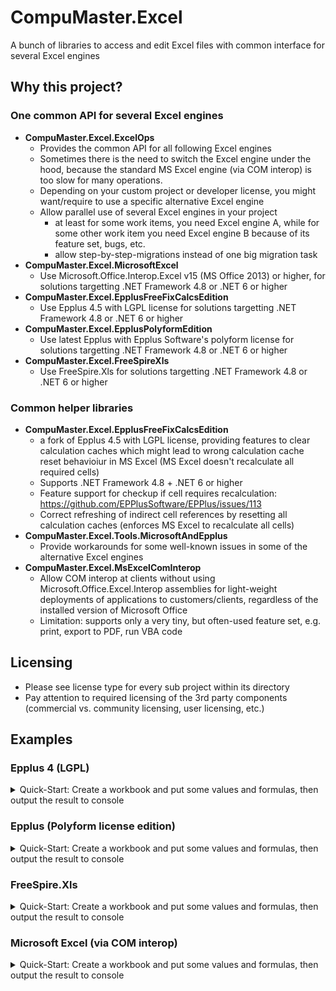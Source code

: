 # CompuMaster.Excel

A bunch of libraries to access and edit Excel files with common interface for several Excel engines

## Why this project?

### One common API for several Excel engines

  * **CompuMaster.Excel.ExcelOps**
    * Provides the common API for all following Excel engines
    * Sometimes there is the need to switch the Excel engine under the hood, because the standard MS Excel engine (via COM interop) is too slow for many operations.
    * Depending on your custom project or developer license, you might want/require to use a specific alternative Excel engine
    * Allow parallel use of several Excel engines in your project
        * at least for some work items, you need Excel engine A, while for some other work item you need Excel engine B because of its feature set, bugs, etc.
        * allow step-by-step-migrations instead of one big migration task
  * **CompuMaster.Excel.MicrosoftExcel**
    * Use Microsoft.Office.Interop.Excel v15 (MS Office 2013) or higher, for solutions targetting .NET Framework 4.8 or .NET 6 or higher
  * **CompuMaster.Excel.EpplusFreeFixCalcsEdition** 
    * Use Epplus 4.5 with LGPL license for solutions targetting .NET Framework 4.8 or .NET 6 or higher
  * **CompuMaster.Excel.EpplusPolyformEdition**
    * Use latest Epplus with Epplus Software's polyform license for solutions targetting .NET Framework 4.8 or .NET 6 or higher
  * **CompuMaster.Excel.FreeSpireXls**
    * Use FreeSpire.Xls for solutions targetting .NET Framework 4.8 or .NET 6 or higher

### Common helper libraries

  * **CompuMaster.Excel.EpplusFreeFixCalcsEdition** 
    * a fork of Epplus 4.5 with LGPL license, providing features to clear calculation caches which might lead to wrong calculation cache reset behavioiur in MS Excel (MS Excel doesn't recalculate all required cells)
    * Supports .NET Framework 4.8 + .NET 6 or higher
    * Feature support for checkup if cell requires recalculation: https://github.com/EPPlusSoftware/EPPlus/issues/113
    * Correct refreshing of indirect cell references by resetting all calculation caches (enforces MS Excel to recalculate all cells)
  * **CompuMaster.Excel.Tools.MicrosoftAndEpplus**
    * Provide workarounds for some well-known issues in some of the alternative Excel engines
  * **CompuMaster.Excel.MsExcelComInterop**
    * Allow COM interop at clients without using Microsoft.Office.Excel.Interop assemblies for light-weight deployments of applications to customers/clients, regardless of the installed version of Microsoft Office
    * Limitation: supports only a very tiny, but often-used feature set, e.g. print, export to PDF, run VBA code

## Licensing

  * Please see license type for every sub project within its directory
  * Pay attention to required licensing of the 3rd party components (commercial vs. community licensing, user licensing, etc.)

## Examples

### Epplus 4 (LGPL) 

<details>
<summary>Quick-Start: Create a workbook and put some values and formulas, then output the result to console</summary>

```C#
using CompuMaster.Excel.ExcelOps;

string FirstSheetName;
TextTable formulasOrValues;
TextTable values;

//Create a workbook and put some values and formulas
ExcelDataOperationsBase workbook = new EpplusFreeExcelDataOperations(null, ExcelDataOperationsBase.OpenMode.CreateFile, true, null);
FirstSheetName = workbook.SheetNames()[0];
workbook.WriteCellValue<int>(FirstSheetName, 0, 0, 123);
workbook.WriteCellValue<double>(new ExcelCell(FirstSheetName, "B1", ExcelCell.ValueTypes.All), 456.123);
workbook.WriteCellFormula(FirstSheetName, 0, 2, @"SUM(A1:B1)", true);

//Output table with formulas or alternatively with formatted cell value
formulasOrValues = workbook.SheetContentMatrix(FirstSheetName, ExcelDataOperationsBase.MatrixContent.FormulaOrFormattedText);
System.Console.WriteLine(formulasOrValues.ToUIExcelTable());

//Output table with calculated or static values
values = workbook.SheetContentMatrix(FirstSheetName, ExcelDataOperationsBase.MatrixContent.StaticOrCalculatedValues);
System.Console.WriteLine(values.ToUIExcelTable());
```

leads to following output

```text
# |A  |B      |C
--+---+-------+-----------
1 |123|456,123|=SUM(A1:B1)

# |A  |B      |C
--+---+-------+-------
1 |123|456,123|579,123
```
</details>

### Epplus (Polyform license edition) 

<details>
<summary>Quick-Start: Create a workbook and put some values and formulas, then output the result to console</summary>

```C#
using CompuMaster.Excel.ExcelOps;

string FirstSheetName;
TextTable formulasOrValues;
TextTable values;

//Assign required license context for Epplus component
EpplusPolyformExcelDataOperations.LicenseContext = OfficeOpenXml.LicenseContext.NonCommercial;

//Create a workbook and put some values and formulas
workbook = new EpplusPolyformExcelDataOperations(null, ExcelDataOperationsBase.OpenMode.CreateFile, true, null);
FirstSheetName = workbook.SheetNames()[0];
workbook.WriteCellValue<int>(FirstSheetName, 0, 0, 123);
workbook.WriteCellValue<double>(new ExcelCell(FirstSheetName, "B1", ExcelCell.ValueTypes.All), 456.123);
workbook.WriteCellFormula(FirstSheetName, 0, 2, @"SUM(A1:B1)", true);

//Output table with formulas or alternatively with formatted cell value
formulasOrValues = workbook.SheetContentMatrix(FirstSheetName, ExcelDataOperationsBase.MatrixContent.FormulaOrFormattedText);
System.Console.WriteLine(formulasOrValues.ToUIExcelTable());

//Output table with calculated or static values
values = workbook.SheetContentMatrix(FirstSheetName, ExcelDataOperationsBase.MatrixContent.StaticOrCalculatedValues);
System.Console.WriteLine(values.ToUIExcelTable());
```

leads to following output

```text
# |A  |B      |C
--+---+-------+-----------
1 |123|456,123|=SUM(A1:B1)

# |A  |B      |C
--+---+-------+-------
1 |123|456,123|579,123
```
</details>

### FreeSpire.Xls

<details>
<summary>Quick-Start: Create a workbook and put some values and formulas, then output the result to console</summary>

```C#
using CompuMaster.Excel.ExcelOps;

string FirstSheetName;
TextTable formulasOrValues;
TextTable values;

//Create a workbook and put some values and formulas
workbook = new FreeSpireXlsDataOperations(null, ExcelDataOperationsBase.OpenMode.CreateFile, true, null);
FirstSheetName = workbook.SheetNames()[0];
workbook.WriteCellValue<int>(FirstSheetName, 0, 0, 123);
workbook.WriteCellValue<double>(new ExcelCell(FirstSheetName, "B1", ExcelCell.ValueTypes.All), 456.123);
workbook.WriteCellFormula(FirstSheetName, 0, 2, @"SUM(A1:B1)", true);

//Output table with formulas or alternatively with formatted cell value
formulasOrValues = workbook.SheetContentMatrix(FirstSheetName, ExcelDataOperationsBase.MatrixContent.FormulaOrFormattedText);
System.Console.WriteLine(formulasOrValues.ToUIExcelTable());

//Output table with calculated or static values
values = workbook.SheetContentMatrix(FirstSheetName, ExcelDataOperationsBase.MatrixContent.StaticOrCalculatedValues);
System.Console.WriteLine(values.ToUIExcelTable());
```

leads to following output

```text
# |A  |B      |C
--+---+-------+-----------
1 |123|456,123|=SUM(A1:B1)

# |A  |B      |C
--+---+-------+-------
1 |123|456,123|579,123
```
</details>

### Microsoft Excel (via COM interop)

<details>
<summary>Quick-Start: Create a workbook and put some values and formulas, then output the result to console</summary>

```C#
using CompuMaster.Excel.ExcelOps;

string FirstSheetName;
TextTable formulasOrValues;
TextTable values;

//Create a workbook and put some values and formulas
workbook = new MsExcelDataOperations(null, ExcelDataOperationsBase.OpenMode.CreateFile, true, null);
FirstSheetName = workbook.SheetNames()[0];
workbook.WriteCellValue<int>(FirstSheetName, 0, 0, 123);
workbook.WriteCellValue<double>(new ExcelCell(FirstSheetName, "B1", ExcelCell.ValueTypes.All), 456.123);
workbook.WriteCellFormula(FirstSheetName, 0, 2, @"SUM(A1:B1)", true);

//Output table with formulas or alternatively with formatted cell value
formulasOrValues = workbook.SheetContentMatrix(FirstSheetName, ExcelDataOperationsBase.MatrixContent.FormulaOrFormattedText);
System.Console.WriteLine(formulasOrValues.ToUIExcelTable());

//Output table with calculated or static values
values = workbook.SheetContentMatrix(FirstSheetName, ExcelDataOperationsBase.MatrixContent.StaticOrCalculatedValues);
System.Console.WriteLine(values.ToUIExcelTable());
```

leads to following output

```text
# |A  |B      |C
--+---+-------+-----------
1 |123|456,123|=SUM(A1:B1)

# |A  |B      |C
--+---+-------+-------
1 |123|456,123|579,123
```
</details>

